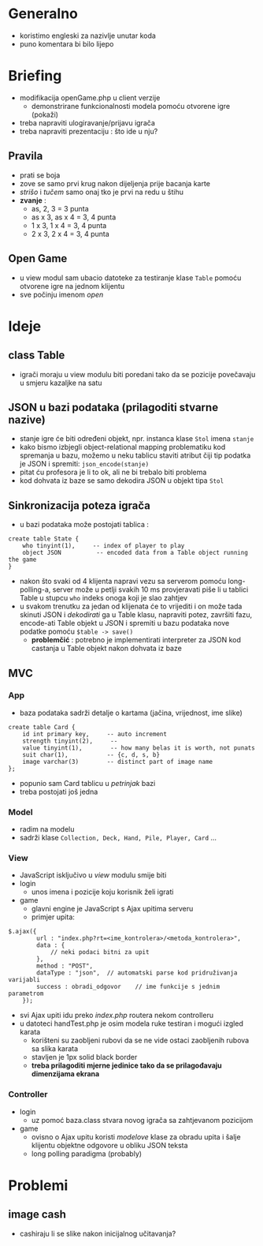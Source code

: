 # Generalno
* koristimo engleski za nazivlje unutar koda
* puno komentara bi bilo lijepo

# Briefing

* modifikacija openGame.php u client verzije
    * demonstrirane funkcionalnosti modela pomoću otvorene igre (pokaži)
* treba napraviti ulogiravanje/prijavu igrača
* treba napraviti prezentaciju : što ide u nju?

## Pravila
* prati se boja
* zove se samo prvi krug nakon dijeljenja prije bacanja karte
* *strišo* i *tučem* samo onaj tko je prvi na redu u štihu
* **zvanje** : 
    * as, 2, 3 = 3 punta
    * as x 3, as x 4 = 3, 4 punta
    * 1 x 3, 1 x 4 = 3, 4 punta
    * 2 x 3, 2 x 4 = 3, 4 punta

## Open Game
* u view modul sam ubacio datoteke za testiranje klase `Table` pomoću otvorene igre na jednom klijentu
* sve počinju imenom *open*

# Ideje

## class Table
* igrači moraju u view modulu biti poredani tako da se pozicije povečavaju u smjeru kazaljke na satu

## JSON u bazi podataka (prilagoditi stvarne nazive)
* stanje igre će biti određeni objekt, npr. instanca klase `Stol` imena `stanje`
* kako bismo izbjegli object-relational mapping problematiku kod spremanja u bazu, možemo u neku tablicu staviti atribut čiji tip podatka je JSON i spremiti: `json_encode(stanje)`
* pitat ću profesora je li to ok, ali ne bi trebalo biti problema
* kod dohvata iz baze se samo dekodira JSON u objekt tipa `Stol`

## Sinkronizacija poteza igrača
* u bazi podataka može postojati tablica :
```
create table State {
    who tinyint(1),     -- index of player to play
    object JSON          -- encoded data from a Table object running the game
}
```
* nakon što svaki od 4 klijenta napravi vezu sa serverom pomoću long-polling-a, server može u petlji svakih 10 ms provjeravati piše li u tablici Table u stupcu `who` indeks onoga koji je slao zahtjev
* u svakom trenutku za jedan od klijenata će to vrijediti i on može tada skinuti JSON i *dekodirati* ga u Table klasu, napraviti potez, završiti fazu, encode-ati Table objekt u JSON i spremiti u bazu podataka nove podatke pomoću `$table -> save()`
    * **problemčić** : potrebno je implementirati interpreter za JSON kod castanja u Table objekt nakon dohvata iz baze

## MVC

### App
* baza podataka sadrži detalje o kartama (jačina, vrijednost, ime slike)
```
create table Card {
    id int primary key,     -- auto increment
    strength tinyint(2),     -- 
    value tinyint(1),        -- how many belas it is worth, not punats
    suit char(1),           -- {c, d, s, b}
    image varchar(3)        -- distinct part of image name
};
```

* popunio sam Card tablicu u *petrinjak* bazi
* treba postojati još jedna 

### Model
* radim na modelu
* sadrži klase `Collection, Deck, Hand, Pile, Player, Card` ...

### View
* JavaScript isključivo u *view* modulu smije biti
* login
    * unos imena i pozicije koju korisnik želi igrati
* game 
    * glavni engine je JavaScript s Ajax upitima serveru
    * primjer upita:

```
$.ajax({
        url : "index.php?rt=<ime_kontrolera>/<metoda_kontrolera>",
        data : {
            // neki podaci bitni za upit
        },
        method : "POST",
        dataType : "json",  // automatski parse kod pridruživanja varijabli
        success : obradi_odgovor    // ime funkcije s jednim parametrom
    });
```

* svi Ajax upiti idu preko *index.php* routera nekom controlleru
* u datoteci handTest.php je osim modela ruke testiran i mogući izgled karata
    * korišteni su zaobljeni rubovi da se ne vide ostaci zaobljenih rubova sa slika karata
    * stavljen je 1px solid black border
    * **treba prilagoditi mjerne jedinice tako da se prilagođavaju dimenzijama ekrana**

### Controller
* login
    * uz pomoć baza.class stvara novog igrača sa zahtjevanom pozicijom
* game
    * ovisno o Ajax upitu koristi *modelove* klase za obradu upita i šalje klijentu
    objektne odgovore u obliku JSON teksta
    * long polling paradigma (probably)

# Problemi

## image cash
* cashiraju li se slike nakon inicijalnog učitavanja?
